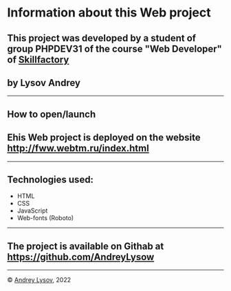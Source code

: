 # Information about this Web project
## This project  was developed by a student of group PHPDEV31 of the course "Web Developer" of [Skillfactory](www.skillfactory.ru)
## by Lysov Andrey
---
## How to open/launch
## Еhis Web project is deployed on the website http://fww.webtm.ru/index.html
---
## Technologies used:
* HTML
* CSS
* JavaScript
* Web-fonts (Roboto)

---
## The project is available on Githab at https://github.com/AndreyLysow
---


© [Andrey Lysov](https://github.com/AndreyLysow), 2022
